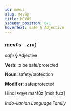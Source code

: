 ```yaml
---
id: mevüs
slug: mevüs
title: MEVÜS
sidebar_position: 671
hoverText: safe § Adjective
---
```


### mevüs&emsp;<span kind="abugida">ƶɿɤ́ʄ</span>

*safe* **§** Adjective

**Verb**: to be safe/protected

**Noun**: safety/protection

**Modifier**: safe/protected

Hindi महफ़ूज़ mahfūz [mɛɦ.fuːz]

*Indo-Iranian Language Family*